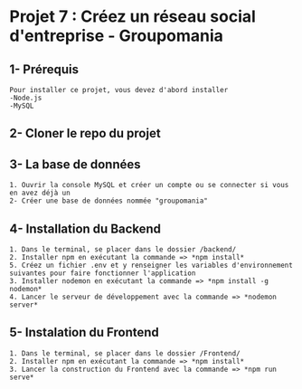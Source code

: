 # Projet 7 : Créez un réseau social d'entreprise - Groupomania

## 1- Prérequis
```
Pour installer ce projet, vous devez d'abord installer
-Node.js
-MySQL
```

## 2- Cloner le repo du projet

## 3- La base de données
```
1. Ouvrir la console MySQL et créer un compte ou se connecter si vous en avez déjà un
2- Créer une base de données nommée "groupomania"
```

## 4- Installation du Backend
```
1. Dans le terminal, se placer dans le dossier /backend/
2. Installer npm en exécutant la commande => *npm install*
5. Créez un fichier .env et y renseigner les variables d'environnement suivantes pour faire fonctionner l'application
3. Installer nodemon en exécutant la commande => *npm install -g nodemon*
4. Lancer le serveur de développement avec la commande => *nodemon server*

```

## 5- Instalation du Frontend
```
1. Dans le terminal, se placer dans le dossier /Frontend/
2. Installer npm en exécutant la commande => *npm install*
3. Lancer la construction du Frontend avec la commande => *npm run serve*
```
